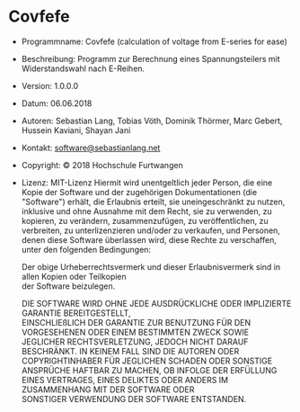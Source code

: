 # Covfefe
- Programmname: Covfefe (calculation of voltage from E-series for ease)
- Beschreibung: Programm zur Berechnung eines Spannungsteilers mit Widerstandswahl nach E-Reihen.
- Version: 1.0.0.0
- Datum: 06.06.2018
- Autoren: Sebastian Lang, Tobias Vöth, Dominik Thörmer, Marc Gebert, Hussein Kaviani, Shayan Jani
- Kontakt: software@sebastianlang.net
- Copyright: © 2018 Hochschule Furtwangen
- Lizenz: MIT-Lizenz
  Hiermit wird unentgeltlich jeder Person, die eine Kopie der Software und der zugehörigen
  Dokumentationen (die "Software") erhält, die Erlaubnis erteilt, sie uneingeschränkt zu nutzen,
  inklusive und ohne Ausnahme mit dem Recht, sie zu verwenden, zu kopieren, zu verändern,
  zusammenzufügen, zu veröffentlichen, zu verbreiten, zu unterlizenzieren und/oder zu verkaufen,
  und Personen, denen diese Software überlassen wird, diese Rechte zu verschaffen, unter den
  folgenden Bedingungen:

  Der obige Urheberrechtsvermerk und dieser Erlaubnisvermerk sind in allen Kopien oder Teilkopien  
  der Software beizulegen.                                                                         

  DIE SOFTWARE WIRD OHNE JEDE AUSDRÜCKLICHE ODER IMPLIZIERTE GARANTIE BEREITGESTELLT,              
  EINSCHLIEßLICH DER GARANTIE ZUR BENUTZUNG FÜR DEN VORGESEHENEN ODER EINEM BESTIMMTEN ZWECK SOWIE 
  JEGLICHER RECHTSVERLETZUNG, JEDOCH NICHT DARAUF BESCHRÄNKT. IN KEINEM FALL SIND DIE AUTOREN ODER 
  COPYRIGHTINHABER FÜR JEGLICHEN SCHADEN ODER SONSTIGE ANSPRÜCHE HAFTBAR ZU MACHEN, OB INFOLGE DER 
  ERFÜLLUNG EINES VERTRAGES, EINES DELIKTES ODER ANDERS IM ZUSAMMENHANG MIT DER SOFTWARE ODER      
  SONSTIGER VERWENDUNG DER SOFTWARE ENTSTANDEN.                                                    
